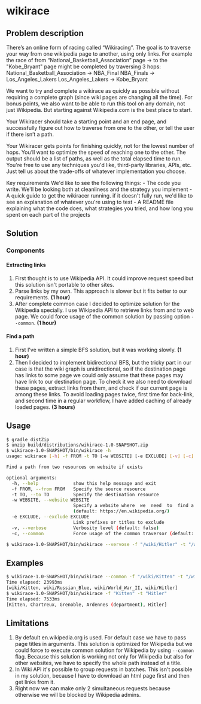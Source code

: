 # wikirace


## Problem description
There’s an online form of racing called “Wikiracing”.  The goal is to traverse your way from one wikipedia page to another, using only links. 
For example the race of from “National_Basketball_Association” page → to the "Kobe_Bryant" page might be completed by traversing 3 hops:
  National_Basketball_Association -> NBA_Final
    NBA_Finals -> Los_Angeles_Lakers
    Los_Angeles_Lakers → Kobe_Bryant

We want to try and complete a wikirace as quickly as possible without requiring a complete graph (since wiki pages are changing all the time). For bonus points, we also want to be able to run this tool on any domain, not just Wikipedia. But starting against Wikipedia.com is the best place to start.

Your Wikiracer should take a starting point and an end page, and successfully figure out how to traverse from one to the other, or tell the user if there isn’t a path. 

Your Wikiracer gets points for finishing quickly, not for the lowest number of hops. You’ll want to optimize the speed of reaching one to the other. The output should be a list of paths, as well as the total elapsed time to run. You're free to use any techniques you'd like, third-party libraries, APIs, etc. Just tell us about the trade-offs of whatever implementation you choose.

Key requirements
We'd like to see the following things:
    - The code you write. We'll be looking both at cleanliness and the strategy you implement
    - A quick guide to get the wikiracer running. if it doesn't fully run, we'd like to see an explanation of whatever you're using to test
    - A README file explaining what the code does, what strategies you tried, and how long you spent on each part of the projects

## Solution

### Components

#### Extracting links
1. First thought is to use Wikipedia API. It could improve request speed but this solution isn't portable to other sites.
2. Parse links by my own. This approach is slower but it fits better to our requirements. **(1 hour)**  
3. After complete common case I decided to optimize solution for the Wikipedia specially. 
I use Wikipedia API to retrieve links from and to web page. We could force usage of the common solution by passing option ```--common```. **(1 hour)**

#### Find a path
1. First I've written a simple BFS solution, but it was working slowly. **(1 hour)**  
2. Then I decided to implement bidirectional BFS, but the tricky part in our case is that the wiki graph is unidirectional, so if the destination page has links to some page we could only assume that these pages may have link to our destination page. To check it we also need to download these pages, extract links from them, and check if our current page is among these links. To avoid loading pages twice, first time for back-link, and second time in a regular workflow, I have added caching of already loaded pages. **(3 hours)**

## Usage
```bash
$ gradle distZip
$ unzip build/distributions/wikirace-1.0-SNAPSHOT.zip 
$ wikirace-1.0-SNAPSHOT/bin/wikirace -h
usage: wikirace [-h] -f FROM -t TO [-w WEBSITE] [-e EXCLUDE] [-v] [-c]

Find a path from two resources on website if exists

optional arguments:
  -h, --help             show this help message and exit
  -f FROM, --from FROM   Specify the source resource
  -t TO, --to TO         Specify the destination resource
  -w WEBSITE, --website WEBSITE
                         Specify a website where  we  need  to  find a path
                         (default: https://en.wikipedia.org/)
  -e EXCLUDE, --exclude EXCLUDE
                         Link prefixes or titles to exclude
  -v, --verbose          Verbosity level (default: false)
  -c, --common           Force usage of the common traversor (default: false)

$ wikirace-1.0-SNAPSHOT/bin/wikirace --vervose -f "/wiki/Hitler" -t "/wiki/Tinder" -e "/wiki/File:" -e "/wiki/Special:" -e "/wiki/Wikipedia:" -e "/w/index.php"  
```

## Examples
```bash
$ wikirace-1.0-SNAPSHOT/bin/wikirace --common -f "/wiki/Kitten" -t "/wiki/Hitler" -e "/wiki/File:" -e "/wiki/Special:" -e "/wiki/Wikipedia:" -e "/w/index.php"
Time elapsed: 23993ms 
[wiki/Kitten, wiki/Russian_Blue, wiki/World_War_II, wiki/Hitler]
$ wikirace-1.0-SNAPSHOT/bin/wikirace -f "Kitten" -t "Hitler"
Time elapsed: 7533ms 
[Kitten, Chartreux, Grenoble, Ardennes (department), Hitler]
```

## Limitations
1. By default en.wikipedia.org is used. For default case we have to pass page titles in arguments. This solution is optimized for Wikipedia but we could force to execute common solution for Wikipedia by using 
```--common``` flag. Because this solution is working not only for Wikipedia but also for other websites, we have to specify the whole path instead of a title. 
2. In Wiki API it's possible to group requests in batches. This isn't possible in my solution, because I have to download an html page first and then get links from it.
3. Right now we can make only 2 simultaneous requests because otherwise we will be blocked by Wikipedia admins.
